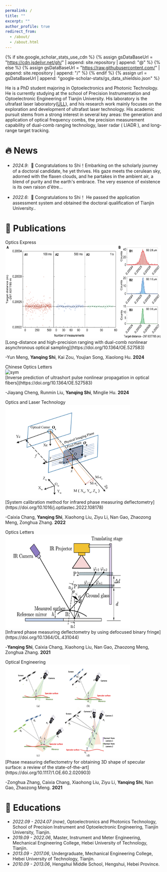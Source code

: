 ```yaml
---
permalink: /
title: ""
excerpt: ""
author_profile: true
redirect_from: 
  - /about/
  - /about.html
---
```


{% if site.google_scholar_stats_use_cdn %}
{% assign gsDataBaseUrl = "https://cdn.jsdelivr.net/gh/" | append: site.repository | append: "@" %}
{% else %}
{% assign gsDataBaseUrl = "https://raw.githubusercontent.com/" | append: site.repository | append: "/" %}
{% endif %}
{% assign url = gsDataBaseUrl | append: "google-scholar-stats/gs_data_shieldsio.json" %}

<span class='anchor' id='about-me'></span>


He is a PhD student majoring in Optoelectronics and Photonic Technology. He is currently studying at the school of Precision Instrumentation and Optoelectronic Engineering of Tianjin University. His laboratory is the ultrafast laser laboratory([ULL](https://ull.tju.edu.cn)), and his research work mainly focuses on the exploration and development of ultrafast laser technology. His academic pursuit stems from a strong interest in several key areas: the generation and application of optical frequency combs, the precision measurement capability of dual-comb ranging technology, laser radar ( LIADR ), and long-range target tracking.


# 🔥 News
- *2024.9*: &nbsp;🎉 Congratulations to Shi！Embarking on the scholarly journey of a doctoral candidate, he yet thrives. His gaze meets the cerulean sky, adorned with the flaxen clouds, and he partakes in the ambient air, a blend of purity and the earth's embrace. The very essence of existence is its own raison d'être...

- *2022.6*: &nbsp;🎉 Congratulations to Shi！ He passed the application assessment system and obtained the doctoral qualification of Tianjin University.. 

# 📝 Publications 

  <div class='paper-box'><div class='paper-box-image'><div><div class="badge">Optics Express</div><img src='images/fig-OE-2024-2.png' alt="sym" width = "500" height = "300" ></div></div>
  <div class='paper-box-text' markdown="1">
  [Long-distance and high-precision ranging with dual-comb nonlinear asynchronous optical sampling](https://doi.org/10.1364/OE.527583)

  -Yun Meng, **Yanqing Shi**, Kai Zou, Youjian Song, Xiaolong Hu. **2024**
  </div>
  </div>


  <div class='paper-box'><div class='paper-box-image'><div><div class="badge">Chinese Optics Letters</div><img src='images/fig-COL-2024.png' alt="sym" width = "500" height = "300"  ></div></div>
  <div class='paper-box-text' markdown="1">
  [Inverse prediction of ultrashort pulse nonlinear propagation in optical fibers](https://doi.org/10.1364/OE.527583)

  -Jiayang Cheng, Runmin Liu, **Yanqing Shi**, Minglie Hu. **2024**
  </div>
  </div>

  <div class='paper-box'><div class='paper-box-image'><div><div class="badge">Optics and Laser Technology</div><img src='images/fig-OLT-2022.png' alt="sym" width = "400" height = "300" ></div></div>
  <div class='paper-box-text' markdown="1">
  [System calibration method for infrared phase measuring deflectometry](https://doi.org/10.1016/j.optlastec.2022.108178)

   -Caixia Chang, **Yanqing Shi**, Xiaohong Liu, Ziyu Li, Nan Gao, Zhaozong Meng, Zonghua Zhang. **2022**
  </div>
  </div>


  <div class='paper-box'><div class='paper-box-image'><div><div class="badge">Optics Letters</div><img src='images/fig-OL-2021.png' alt="sym" width = "400" height = "300" ></div></div>
  <div class='paper-box-text' markdown="1">
  [Infrared phase measuring deflectometry by using defocused binary fringe](https://doi.org/10.1364/OL.431044)

  -**Yanqing Shi**, Caixia Chang, Xiaohong Liu, Nan Gao, Zhaozong Meng, Zonghua Zhang. **2021**
  </div>
  </div>

  <div class='paper-box'><div class='paper-box-image'><div><div class="badge">Optical Engineering</div><img src='images/fig-OE-2021.png' alt="sym" width = "400" height = "300" ></div></div>
  <div class='paper-box-text' markdown="1">
  [Phase measuring deflectometry for obtaining 3D shape of specular surface: a review of the state-of-the-art](https://doi.org/10.1117/1.OE.60.2.020903)

  -Zonghua Zhang, Caixia Chang, Xiaohong Liu, Ziyu Li, **Yanqing Shi**, Nan Gao, Zhaozong Meng. **2021**
  </div>
  </div>



# 📖 Educations
- *2022.09 - 2024.07 (now)*, Optoelectronics and Photonics Technology, School of Precision Instrument and Optoelectronic Engineering, Tianjin University, Tianjin. 
- *2019.09 - 2022.06*, Master, Instrument and Meter Engineering, Mechanical Engineering College, Hebei University of Technology, Tianjin.
- *2013.09 - 2017.06*, Undergraduate, Mechanical Engineering College, Hebei University of Technology, Tianjin. 
- *2010.09 - 2013.06*, Hengshui Middle School, Hengshui, Hebei Province.

 
